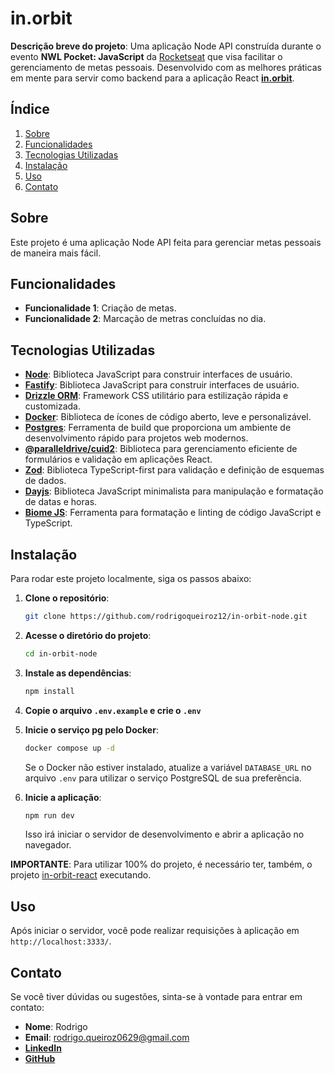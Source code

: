 # in.orbit

**Descrição breve do projeto**: Uma aplicação Node API construída durante o evento **NWL Pocket: JavaScript** da [Rocketseat](https://www.youtube.com/@rocketseat) que visa facilitar o gerenciamento de metas pessoais. Desenvolvido com as melhores práticas em mente para servir como backend para a aplicação React [**in.orbit**](https://github.com/rodrigoqueiroz12/in-orbit-react).

## Índice

1. [Sobre](#sobre)
2. [Funcionalidades](#funcionalidades)
3. [Tecnologias Utilizadas](#tecnologias-utilizadas)
4. [Instalação](#instalação)
5. [Uso](#uso)
8. [Contato](#contato)

## Sobre

Este projeto é uma aplicação Node API feita para gerenciar metas pessoais de maneira mais fácil.

## Funcionalidades

- **Funcionalidade 1**: Criação de metas.
- **Funcionalidade 2**: Marcação de metras concluídas no dia.

## Tecnologias Utilizadas

- [**Node**](https://react.dev/): Biblioteca JavaScript para construir interfaces de usuário.
- [**Fastify**](https://react.dev/): Biblioteca JavaScript para construir interfaces de usuário.
- [**Drizzle ORM**](https://tailwindcss.com/): Framework CSS utilitário para estilização rápida e customizada.
- [**Docker**](https://lucide.dev/): Biblioteca de ícones de código aberto, leve e personalizável.
- [**Postgres**](https://vitejs.dev/): Ferramenta de build que proporciona um ambiente de desenvolvimento rápido para projetos web modernos.
- [**@paralleldrive/cuid2**](https://react-hook-form.com/): Biblioteca para gerenciamento eficiente de formulários e validação em aplicações React.
- [**Zod**](https://zod.dev/): Biblioteca TypeScript-first para validação e definição de esquemas de dados.
- [**Dayjs**](https://day.js.org/): Biblioteca JavaScript minimalista para manipulação e formatação de datas e horas.
- [**Biome JS**](https://biomejs.dev/pt-br/): Ferramenta para formatação e linting de código JavaScript e TypeScript.

## Instalação

Para rodar este projeto localmente, siga os passos abaixo:

1. **Clone o repositório**:

    ```bash
    git clone https://github.com/rodrigoqueiroz12/in-orbit-node.git
    ```

2. **Acesse o diretório do projeto**:

    ```bash
    cd in-orbit-node
    ```

3. **Instale as dependências**:

    ```bash
    npm install
    ```

4. **Copie o arquivo `.env.example` e crie o `.env`**

5. **Inicie o serviço pg pelo Docker**:

    ```bash
    docker compose up -d
    ```

    Se o Docker não estiver instalado, atualize a variável `DATABASE_URL` no arquivo `.env` para utilizar o serviço PostgreSQL de sua preferência.

5. **Inicie a aplicação**:

    ```bash
    npm run dev
    ```

    Isso irá iniciar o servidor de desenvolvimento e abrir a aplicação no navegador.

**IMPORTANTE**: Para utilizar 100% do projeto, é necessário ter, também, o projeto [in-orbit-react](https://www.github.com/rodrigoqueiroz12/in-orbit-react) executando.

## Uso

Após iniciar o servidor, você pode realizar requisições à aplicação em `http://localhost:3333/`.

## Contato

Se você tiver dúvidas ou sugestões, sinta-se à vontade para entrar em contato:

- **Nome**: Rodrigo
- **Email**: rodrigo.queiroz0629@gmail.com
- [**LinkedIn**](https://www.linkedin.com/in/rodrigo-queiroz-a113a9212)
- [**GitHub**](https://github.com/rodrigoqueiroz12)
